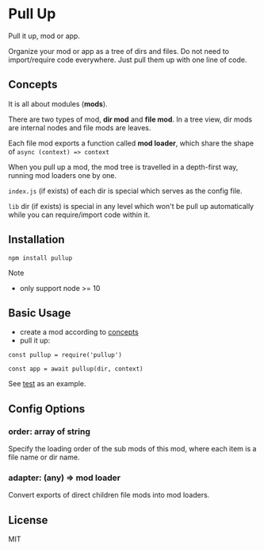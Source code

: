 # Pull Up

Pull it up, mod or app.

Organize your mod or app as a tree of dirs and files. Do not need to import/require code everywhere. Just pull them up with one line of code.

## Concepts

It is all about modules (**mods**).

There are two types of mod, **dir mod** and **file mod**. In a tree view, dir mods are internal nodes and file mods are leaves.

Each file mod exports a function called **mod loader**, which share the shape of `async (context) => context`

When you pull up a mod, the mod tree is travelled in a depth-first way, running mod loaders one by one.

`index.js` (if exists) of each dir is special which serves as the config file.

`lib` dir (if exists) is special in any level which won't be pull up automatically while you can require/import code within it.

## Installation

```
npm install pullup
```

Note

- only support node >= 10 

## Basic Usage

- create a mod according to [concepts](#concepts)
- pull it up:

```
const pullup = require('pullup')

const app = await pullup(dir, context)
```

See [test](./test) as an example.

## Config Options

### order: array of string

Specify the loading order of the sub mods of this mod, where each item is a file name or dir name.

### adapter: (any) => mod loader

Convert exports of direct children file mods into mod loaders.

## License

MIT
